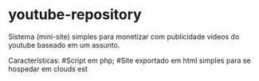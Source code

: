 # youtube-repository
Sistema (mini-site) simples para monetizar com publicidade vídeos do youtube baseado em um assunto.

Características:
#Script em php;
#Site exportado em html simples para se hospedar em clouds est
